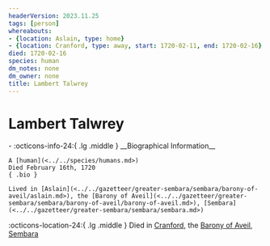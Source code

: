```yaml
---
headerVersion: 2023.11.25
tags: [person]
whereabouts:
- {location: Aslain, type: home}
- {location: Cranford, type: away, start: 1720-02-11, end: 1720-02-16}
died: 1720-02-16
species: human
dm_notes: none
dm_owner: none
title: Lambert Talwrey
---
```

# Lambert Talwrey
<div class="grid cards ext-narrow-margin ext-one-column" markdown>
- :octicons-info-24:{ .lg .middle } __Biographical Information__

    A [human](<../../species/humans.md>)  
    Died February 16th, 1720  
    { .bio }

    Lived in [Aslain](<../../gazetteer/greater-sembara/sembara/barony-of-aveil/aslain.md>), the [Barony of Aveil](<../../gazetteer/greater-sembara/sembara/barony-of-aveil/barony-of-aveil.md>), [Sembara](<../../gazetteer/greater-sembara/sembara/sembara.md>)
</div>

:octicons-location-24:{ .lg .middle } Died in [Cranford](<../../gazetteer/greater-sembara/sembara/barony-of-aveil/cranford.md>), the [Barony of Aveil](<../../gazetteer/greater-sembara/sembara/barony-of-aveil/barony-of-aveil.md>), [Sembara](<../../gazetteer/greater-sembara/sembara/sembara.md>)



